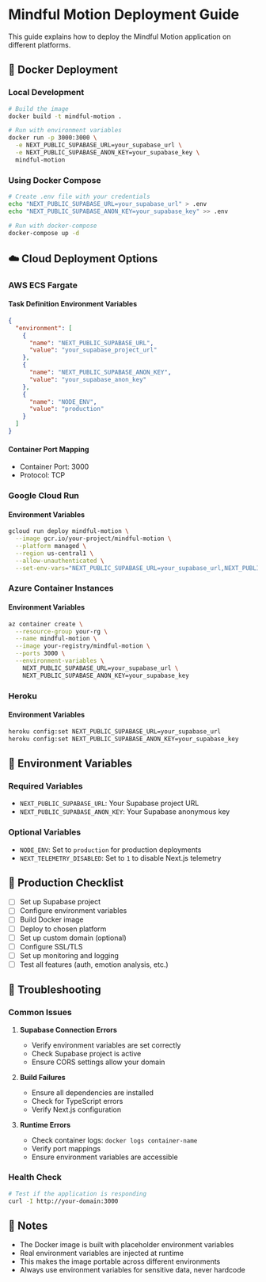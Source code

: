 # Mindful Motion Deployment Guide

This guide explains how to deploy the Mindful Motion application on different platforms.

## 🐳 Docker Deployment

### Local Development
```bash
# Build the image
docker build -t mindful-motion .

# Run with environment variables
docker run -p 3000:3000 \
  -e NEXT_PUBLIC_SUPABASE_URL=your_supabase_url \
  -e NEXT_PUBLIC_SUPABASE_ANON_KEY=your_supabase_key \
  mindful-motion
```

### Using Docker Compose
```bash
# Create .env file with your credentials
echo "NEXT_PUBLIC_SUPABASE_URL=your_supabase_url" > .env
echo "NEXT_PUBLIC_SUPABASE_ANON_KEY=your_supabase_key" >> .env

# Run with docker-compose
docker-compose up -d
```

## ☁️ Cloud Deployment Options

### AWS ECS Fargate

#### Task Definition Environment Variables
```json
{
  "environment": [
    {
      "name": "NEXT_PUBLIC_SUPABASE_URL",
      "value": "your_supabase_project_url"
    },
    {
      "name": "NEXT_PUBLIC_SUPABASE_ANON_KEY",
      "value": "your_supabase_anon_key"
    },
    {
      "name": "NODE_ENV",
      "value": "production"
    }
  ]
}
```

#### Container Port Mapping
- Container Port: 3000
- Protocol: TCP

### Google Cloud Run

#### Environment Variables
```bash
gcloud run deploy mindful-motion \
  --image gcr.io/your-project/mindful-motion \
  --platform managed \
  --region us-central1 \
  --allow-unauthenticated \
  --set-env-vars="NEXT_PUBLIC_SUPABASE_URL=your_supabase_url,NEXT_PUBLIC_SUPABASE_ANON_KEY=your_supabase_key"
```

### Azure Container Instances

#### Environment Variables
```bash
az container create \
  --resource-group your-rg \
  --name mindful-motion \
  --image your-registry/mindful-motion \
  --ports 3000 \
  --environment-variables \
    NEXT_PUBLIC_SUPABASE_URL=your_supabase_url \
    NEXT_PUBLIC_SUPABASE_ANON_KEY=your_supabase_key
```

### Heroku

#### Environment Variables
```bash
heroku config:set NEXT_PUBLIC_SUPABASE_URL=your_supabase_url
heroku config:set NEXT_PUBLIC_SUPABASE_ANON_KEY=your_supabase_key
```

## 🔐 Environment Variables

### Required Variables
- `NEXT_PUBLIC_SUPABASE_URL`: Your Supabase project URL
- `NEXT_PUBLIC_SUPABASE_ANON_KEY`: Your Supabase anonymous key

### Optional Variables
- `NODE_ENV`: Set to `production` for production deployments
- `NEXT_TELEMETRY_DISABLED`: Set to `1` to disable Next.js telemetry

## 🚀 Production Checklist

- [ ] Set up Supabase project
- [ ] Configure environment variables
- [ ] Build Docker image
- [ ] Deploy to chosen platform
- [ ] Set up custom domain (optional)
- [ ] Configure SSL/TLS
- [ ] Set up monitoring and logging
- [ ] Test all features (auth, emotion analysis, etc.)

## 🔧 Troubleshooting

### Common Issues

1. **Supabase Connection Errors**
   - Verify environment variables are set correctly
   - Check Supabase project is active
   - Ensure CORS settings allow your domain

2. **Build Failures**
   - Ensure all dependencies are installed
   - Check for TypeScript errors
   - Verify Next.js configuration

3. **Runtime Errors**
   - Check container logs: `docker logs container-name`
   - Verify port mappings
   - Ensure environment variables are accessible

### Health Check
```bash
# Test if the application is responding
curl -I http://your-domain:3000
```

## 📝 Notes

- The Docker image is built with placeholder environment variables
- Real environment variables are injected at runtime
- This makes the image portable across different environments
- Always use environment variables for sensitive data, never hardcode 
